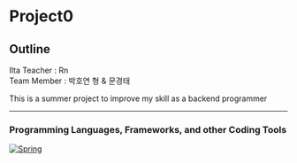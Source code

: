 # Project0

## Outline
Ilta Teacher : Rn <br>
Team Member : 박호연 형 & 문경태

This is a summer project to improve my skill as a backend programmer
___
### Programming Languages, Frameworks, and other Coding Tools
[![Spring](https://img.shields.io/badge/spring-%236DB33F.svg?style=for-the-badge&logo=spring&logoColor=white)](https://spring.io/)
